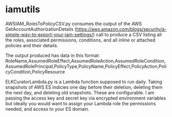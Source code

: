 # iamutils
AWSIAM_RolesToPolicyCSV.py consumes the output of the AWS GetAccountAuthorizationDetails (https://aws.amazon.com/blogs/security/a-simple-way-to-export-your-iam-settings/) call to produce a CSV listing all the 
roles, associated permissions, conditions, and all inline or attached policies and their details.

The output produced has data in this format:
RoleName,AssumedRoleEffect,AssumedRoleAction,AssumedRoleCondition,AssumedRolePrincipal,PolicyType,PolicyName,PolicyEffect,PolicyAction,PolicyCondition,PolicyResource


ELKCuratorLambda.py is a Lambda function supposed to run daily. Taking snapshots of AWS ES indicies one day before their deletion, deleting them the next day, and deleting old snapshots. These are configurable. I am passing the access key and secret key via encrypted environment variables but ideally you would want to assign your Lambda role the permissions needed, and access to your ES domain.
